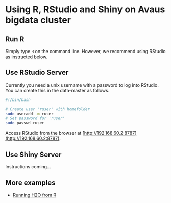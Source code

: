 # Using R, RStudio and Shiny on Avaus bigdata cluster

## Run R

Simply type `R` on the command line. However, we recommend using RStudio as instructed below.

## Use RStudio Server

Currently you need a unix username with a password to log into RStudio. You can create this in the data-master as follows.

```bash
#!/bin/bash

# Create user 'ruser' with homefolder
sudo useradd -m ruser
# Set password for 'ruser'
sudo passwd ruser
```

Access RStudio from the browser at [http://192.168.60.2:8787](http://192.168.60.2:8787).

## Use Shiny Server

Instructions coming...

## More examples

* [Running H2O from R](https://github.com/avaus/bigdata-examples/blob/master/R/R_H2O.md)